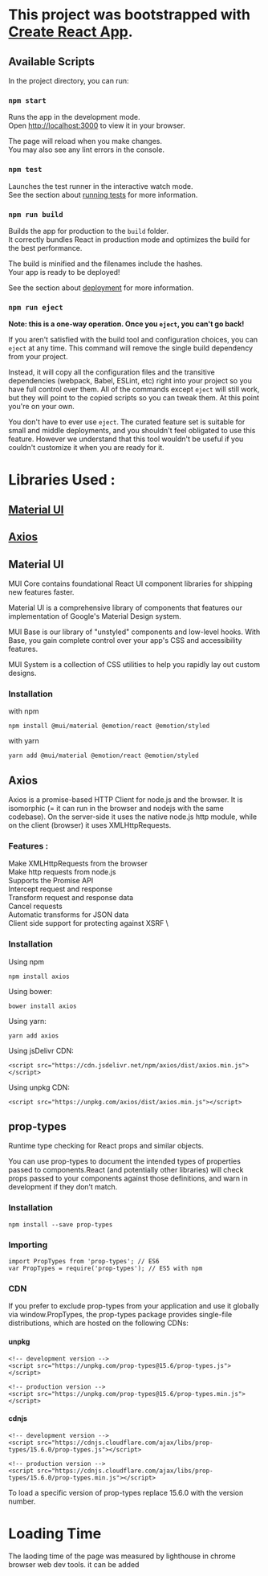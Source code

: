 # This project was bootstrapped with [Create React App](https://github.com/facebook/create-react-app).

## Available Scripts

In the project directory, you can run:

### `npm start`

Runs the app in the development mode.\
Open [http://localhost:3000](http://localhost:3000) to view it in your browser.

The page will reload when you make changes.\
You may also see any lint errors in the console.

### `npm test`

Launches the test runner in the interactive watch mode.\
See the section about [running tests](https://facebook.github.io/create-react-app/docs/running-tests) for more information.

### `npm run build`

Builds the app for production to the `build` folder.\
It correctly bundles React in production mode and optimizes the build for the best performance.

The build is minified and the filenames include the hashes.\
Your app is ready to be deployed!

See the section about [deployment](https://facebook.github.io/create-react-app/docs/deployment) for more information.

### `npm run eject`

**Note: this is a one-way operation. Once you `eject`, you can't go back!**

If you aren't satisfied with the build tool and configuration choices, you can `eject` at any time. This command will remove the single build dependency from your project.

Instead, it will copy all the configuration files and the transitive dependencies (webpack, Babel, ESLint, etc) right into your project so you have full control over them. All of the commands except `eject` will still work, but they will point to the copied scripts so you can tweak them. At this point you're on your own.

You don't have to ever use `eject`. The curated feature set is suitable for small and middle deployments, and you shouldn't feel obligated to use this feature. However we understand that this tool wouldn't be useful if you couldn't customize it when you are ready for it.

# Libraries Used :

## [Material UI](https://www.npmjs.com/package/@mui/material)

## [Axios](https://axios-http.com/docs/intro)

##

## Material UI

MUI Core contains foundational React UI component libraries for shipping new features faster.

Material UI is a comprehensive library of components that features our implementation of Google's Material Design system.

MUI Base is our library of "unstyled" components and low-level hooks. With Base, you gain complete control over your app's CSS and accessibility features.

MUI System is a collection of CSS utilities to help you rapidly lay out custom designs.

### Installation

with npm

    npm install @mui/material @emotion/react @emotion/styled

with yarn

    yarn add @mui/material @emotion/react @emotion/styled

## Axios

Axios is a promise-based HTTP Client for node.js and the browser. It is isomorphic (= it can run in the browser and nodejs with the same codebase). On the server-side it uses the native node.js http module, while on the client (browser) it uses XMLHttpRequests.

### Features :

Make XMLHttpRequests from the browser \
Make http requests from node.js \
Supports the Promise API \
Intercept request and response \
Transform request and response data \
Cancel requests \
Automatic transforms for JSON data \
Client side support for protecting against XSRF \

### Installation

Using npm

    npm install axios

Using bower:

    bower install axios

Using yarn:

    yarn add axios

Using jsDelivr CDN:

    <script src="https://cdn.jsdelivr.net/npm/axios/dist/axios.min.js"></script>

Using unpkg CDN:

    <script src="https://unpkg.com/axios/dist/axios.min.js"></script>

## prop-types

Runtime type checking for React props and similar objects.

You can use prop-types to document the intended types of properties passed to components.React (and potentially other libraries) will check props passed to your components against those definitions, and warn in development if they don’t match.

### Installation

    npm install --save prop-types

### Importing

    import PropTypes from 'prop-types'; // ES6
    var PropTypes = require('prop-types'); // ES5 with npm

### CDN

If you prefer to exclude prop-types from your application and use it globally via window.PropTypes, the prop-types package provides single-file distributions, which are hosted on the following CDNs:

#### unpkg

    <!-- development version -->
    <script src="https://unpkg.com/prop-types@15.6/prop-types.js"></script>

    <!-- production version -->
    <script src="https://unpkg.com/prop-types@15.6/prop-types.min.js"></script>

#### cdnjs

    <!-- development version -->
    <script src="https://cdnjs.cloudflare.com/ajax/libs/prop-types/15.6.0/prop-types.js"></script>

    <!-- production version -->
    <script src="https://cdnjs.cloudflare.com/ajax/libs/prop-types/15.6.0/prop-types.min.js"></script>

To load a specific version of prop-types replace 15.6.0 with the version number.

# Loading Time

The laoding time of the page was measured by lighthouse in chrome browser web dev tools.
it can be added
